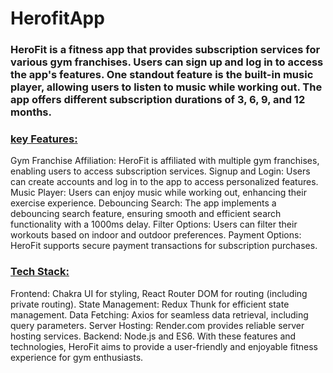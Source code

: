 # HerofitApp

<h3>HeroFit is a fitness app that provides subscription services for various gym franchises. Users can sign up and log in to access the app's features. One standout feature is the built-in music player, allowing users to listen to music while working out. The app offers different subscription durations of 3, 6, 9, and 12 months.</h3>

<h3 ><u>key Features:</u></h3>

Gym Franchise Affiliation: HeroFit is affiliated with multiple gym franchises, enabling users to access subscription services.
Signup and Login: Users can create accounts and log in to the app to access personalized features.
Music Player: Users can enjoy music while working out, enhancing their exercise experience.
Debouncing Search: The app implements a debouncing search feature, ensuring smooth and efficient search functionality with a 1000ms delay.
Filter Options: Users can filter their workouts based on indoor and outdoor preferences.
Payment Options: HeroFit supports secure payment transactions for subscription purchases.
<h3 ><u>Tech Stack:</u></h3>

Frontend: Chakra UI for styling, React Router DOM for routing (including private routing).
State Management: Redux Thunk for efficient state management.
Data Fetching: Axios for seamless data retrieval, including query parameters.
Server Hosting: Render.com provides reliable server hosting services.
Backend: Node.js and ES6.
With these features and technologies, HeroFit aims to provide a user-friendly and enjoyable fitness experience for gym enthusiasts.